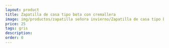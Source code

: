 ```yaml
---
layout: product
title: Zapatilla de casa tipo bota con cremallera
image: img/productos/zapatilla señora invierno/Zapatilla de casa tipo bota con cremallera=25=gris.webp
price: 25
tags: gris
description: 
order: 0
---
```


